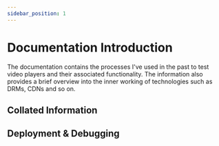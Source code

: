 ```yaml
---
sidebar_position: 1
---
```


# Documentation Introduction

The documentation contains the processes I've used in the past to test video players and their associated functionality. The information also provides a brief overview into the inner working of technologies such as DRMs, CDNs and so on. 

## Collated Information



## Deployment & Debugging
